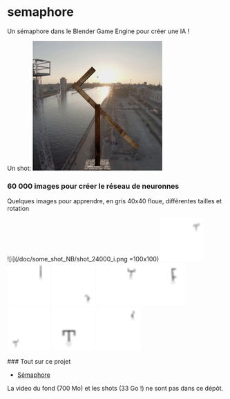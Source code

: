 # semaphore

Un sémaphore dans le Blender Game Engine pour créer une IA !

Un shot:
<img src="/doc/shot_15_y.png" width="300" height="300">

### 60 000 images pour créer le réseau de neuronnes

Quelques images pour apprendre, en gris 40x40 floue, différentes tailles et rotation

![i](/doc/some_shot_NB/shot_24000_i.png =100x100)
<img src="/doc/some_shot_NB/shot_24000_i.png" width="100" height="100">
<img src="/doc/some_shot_NB/shot_24001_ .png" width="100" height="100">
<img src="/doc/some_shot_NB/shot_24002_f.png" width="100" height="100">
<img src="/doc/some_shot_NB/shot_24003_a.png" width="100" height="100">
<img src="/doc/some_shot_NB/shot_24004_c.png" width="100" height="100">
<img src="/doc/some_shot_NB/shot_24005_i.png" width="100" height="100">
<img src="/doc/some_shot_NB/shot_24006_e.png" width="100" height="100">
<img src="/doc/some_shot_NB/shot_24007_m.png" width="100" height="100">

### Tout sur ce projet
* [Sémaphore](https://ressources.labomedia.org/jeu_du_semaphore_dans_le_blender_game_engine)

La video du fond (700 Mo) et les shots (33 Go !) ne sont pas dans ce dépôt.
